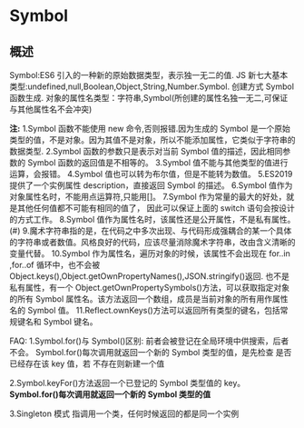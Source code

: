 # Symbol

## 概述

Symbol:ES6 引入的一种新的原始数据类型，表示独一无二的值.
JS 新七大基本类型:undefined,null,Boolean,Object,String,Number.Symbol.
创建方式 Symbol 函数生成.
对象的属性名类型：字符串,Symbol(所创建的属性名独一无二,可保证与其他属性名不会冲突)

**注:**
1.Symbol 函数不能使用 new 命令,否则报错.因为生成的 Symbol 是一个原始类型的值，不是对象。因为其值不是对象，所以不能添加属性，它类似于字符串的数据类型.
2.Symbol 函数的参数只是表示对当前 Symbol 值的描述，因此相同参数的 Symbol 函数的返回值是不相等的。
3.Symbol 值不能与其他类型的值进行运算，会报错。
4.Symbol 值也可以转为布尔值，但是不能转为数值。
5.ES2019 提供了一个实例属性 description，直接返回 Symbol 的描述。
6.Symbol 值作为对象属性名时，不能用点运算符,只能用[]。
7.Symbol 作为常量的最大的好处，就是其他任何值都不可能有相同的值了，
因此可以保证上面的 switch 语句会按设计的方式工作。
8.Symbol 值作为属性名时，该属性还是公开属性，不是私有属性。(#) 9.魔术字符串指的是，在代码之中多次出现、与代码形成强耦合的某一个具体的字符串或者数值。风格良好的代码，应该尽量消除魔术字符串，改由含义清晰的变量代替。
10.Symbol 作为属性名，遍历对象的时候，该属性不会出现在 for..in
,for..of 循环中，也不会被 Object.keys(),Object.getOwnPropertyNames(),JSON.stringify()返回.
也不是私有属性，有一个 Object.getOwnPropertySymbols()方法，可以获取指定对象的所有 Symbol 属性名。该方法返回一个数组，成员是当前对象的所有用作属性名的 Symbol 值。
11.Reflect.ownKeys()方法可以返回所有类型的键名，包括常规键名和 Symbol 键名。

FAQ:
1.Symbol.for()与 Symbol()区别:
前者会被登记在全局环境中供搜索，后者不会。
Symbol.for()每次调用就返回一个新的 Symbol 类型的值，是先检查 是否已经存在该 key 值，若
不存在则新建一个值

2.Symbol.keyFor()方法返回一个已登记的 Symbol 类型值的 key。
**Symbol.for()每次调用就返回一个新的 Symbol 类型的值**

3.Singleton 模式
指调用一个类，任何时候返回的都是同一个实例
